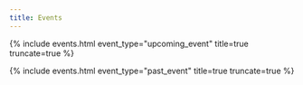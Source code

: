 ```yaml
---
title: Events
---
```


{% include events.html event_type="upcoming_event" title=true truncate=true %}


{% include events.html event_type="past_event" title=true truncate=true %}


